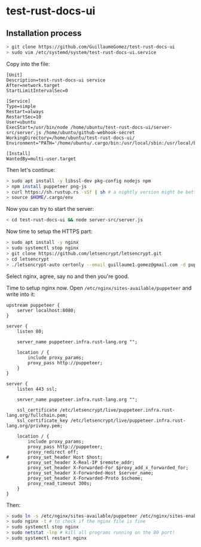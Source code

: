 # test-rust-docs-ui

## Installation process

```bash
> git clone https://github.com/GuillaumeGomez/test-rust-docs-ui
> sudo vim /etc/systemd/system/test-rust-docs-ui.service
```

Copy into the file:

```
[Unit]
Description=test-rust-docs-ui service
After=network.target
StartLimitIntervalSec=0

[Service]
Type=simple
Restart=always
RestartSec=10
User=ubuntu
ExecStart=/usr/bin/node /home/ubuntu/test-rust-docs-ui/server-src/server.js /home/ubuntu/github-webhook-secret
WorkingDirectory=/home/ubuntu/test-rust-docs-ui/
Environment="PATH='/home/ubuntu/.cargo/bin:/usr/local/sbin:/usr/local/bin:/usr/sbin:/usr/bin:/sbin:/bin:/usr/games:/usr/local/games:/snap/bin'"

[Install]
WantedBy=multi-user.target
```

Then let's continue:

```bash
> sudo apt install -y libssl-dev pkg-config nodejs npm
> npm install puppeteer png-js
> curl https://sh.rustup.rs -sSf | sh # a nightly version might be better in here
> source $HOME/.cargo/env
```

Now you can try to start the server:

```bash
< cd test-rust-docs-ui && node server-src/server.js
```

Now time to setup the HTTPS part:

```bash
> sudo apt install -y nginx
> sudo systemctl stop nginx
> git clone https://github.com/letsencrypt/letsencrypt.git
> cd letsencrypt
> ./letsencrypt-auto certonly --email guillaume1.gomez@gmail.com -d puppeteer.infra.rust-lang.org
```

Select nginx, agree, say no and then you're good.

Time to setup nginx now. Open `/etc/nginx/sites-available/puppeteer` and write into it:

```text
upstream puppeteer {
	server localhost:8080;
}

server {
	listen 80;

	server_name puppeteer.infra.rust-lang.org "";

	location / {
		include proxy_params;
		proxy_pass http://puppeteer;
	}
}

server {
	listen 443 ssl;

	server_name puppeteer.infra.rust-lang.org "";

	ssl_certificate /etc/letsencrypt/live/puppeteer.infra.rust-lang.org/fullchain.pem;
	ssl_certificate_key /etc/letsencrypt/live/puppeteer.infra.rust-lang.org/privkey.pem;

	location / {
		include proxy_params;
		proxy_pass http://puppeteer;
		proxy_redirect off;
#		proxy_set_header Host $host;
		proxy_set_header X-Real-IP $remote_addr;
		proxy_set_header X-Forwarded-For $proxy_add_x_forwarded_for;
		proxy_set_header X-Forwarded-Host $server_name;
		proxy_set_header X-Forwarded-Proto $scheme;
		proxy_read_timeout 300s;
	}
}
```

Then:

```bash
> sudo ln -s /etc/nginx/sites-available/puppeteer /etc/nginx/sites-enabled/
> sudo nginx -t # to check if the nginx file is fine
> sudo systemctl stop nginx
> sudo netstat -lnp # kill all programs running on the 80 port!
> sudo systemctl restart nginx
```
